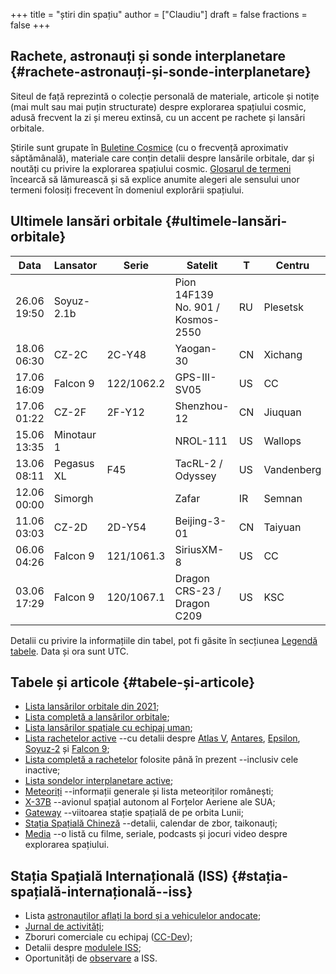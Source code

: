 +++
title = "știri din spațiu"
author = ["Claudiu"]
draft = false
fractions = false
+++

## Rachete, astronauți și sonde interplanetare {#rachete-astronauți-și-sonde-interplanetare}

Siteul de față reprezintă o colecție personală de materiale, articole și notițe (mai mult sau mai puțin structurate) despre explorarea spațiului cosmic, adusă frecvent la zi și mereu extinsă, cu un accent pe rachete și lansări orbitale.

Știrile sunt grupate în [Buletine Cosmice](/bul) (cu o frecvență aproximativ săptămânală), materiale care conțin detalii despre lansările orbitale, dar și noutăți cu privire la explorarea spațiului cosmic. [Glosarul de termeni](https://parsec.ro/g) încearcă să lămurească și să explice anumite alegeri ale sensului unor termeni folosiți frecevent în domeniul explorării spațiului.


## Ultimele lansări orbitale {#ultimele-lansări-orbitale}

| Data        | Lansator   | Serie      | Satelit                           | T  | Centru     | Rampă | R. | Bul             |
|-------------|------------|------------|-----------------------------------|----|------------|-------|----|-----------------|
| 26.06 19:50 | Soyuz-2.1b |            | Pion 14F139 No. 901 / Kosmos-2550 | RU | Plesetsk   | 43/3  | S  | [119](/bul/119) |
| 18.06 06:30 | CZ-2C      | 2C-Y48     | Yaogan-30                         | CN | Xichang    | LC-3  | S  | [118](/bul/118) |
| 17.06 16:09 | Falcon 9   | 122/1062.2 | GPS-III-SV05                      | US | CC         | LC40  | S  | [118](/bul/118) |
| 17.06 01:22 | CZ-2F      | 2F-Y12     | Shenzhou-12                       | CN | Jiuquan    | SLS-1 | S  | [118](/bul/118) |
| 15.06 13:35 | Minotaur 1 |            | NROL-111                          | US | Wallops    | LP-0B | S  | [117](/bul/117) |
| 13.06 08:11 | Pegasus XL | F45        | TacRL-2 / Odyssey                 | US | Vandenberg | RW??  | S  | [117](/bul/117) |
| 12.06 00:00 | Simorgh    |            | Zafar                             | IR | Semnan     | LP-2  | F  | [118](/bul/118) |
| 11.06 03:03 | CZ-2D      | 2D-Y54     | Beijing-3-01                      | CN | Taiyuan    | LC-9  | S  | [117](/bul/117) |
| 06.06 04:26 | Falcon 9   | 121/1061.3 | SiriusXM-8                        | US | CC         | LC40  | S  | [117](/bul/117) |
| 03.06 17:29 | Falcon 9   | 120/1067.1 | Dragon CRS-23 / Dragon C209       | US | KSC        | LC39A | S  | [117](/bul/117) |

Detalii cu privire la informațiile din tabel, pot fi găsite în secțiunea [Legendă tabele](/t/legenda_tabele). Data și ora sunt UTC.


## Tabele și articole {#tabele-și-articole}

-   [Lista lansărilor orbitale din 2021](/t/l2021);
-   [Lista completă a lansărilor orbitale](/t/lansari);
-   [Lista lansărilor spațiale cu echipaj uman](/m/hsl);
-   [Lista rachetelor active](/r/rachete_active) --cu detalii despre [Atlas V](/r/atlasv), [Antares](/r/antares), [Epsilon](/r/epsilon), [Soyuz-2](/r/soyuz-2) și [Falcon 9](/r/falcon9);
-   [Lista completă a rachetelor](/r/rachete) folosite până în prezent --inclusiv cele inactive;
-   [Lista sondelor interplanetare active](/m/sonde);
-   [Meteoriți](/m/meteoriti) --informații generale și lista meteoriților românești;
-   [X-37B](/m/x37b) --avionul spațial autonom al Forțelor Aeriene ale SUA;
-   [Gateway](/m/gateway) --viitoarea stație spațială de pe orbita Lunii;
-   [Stația Spațială Chineză](/m/css) --detalii, calendar de zbor, taikonauți;
-   [Media](/m/media) --o listă cu filme, seriale, podcasts și jocuri video despre explorarea spațiului.


## Stația Spațială Internațională (ISS) {#stația-spațială-internațională--iss}

-   Lista [astronauților aflați la bord și a vehiculelor andocate](/iss/iss/);
-   [Jurnal de activități](/iss/jurnal);
-   Zboruri comerciale cu echipaj ([CC-Dev](/iss/ccdev));
-   Detalii despre [modulele ISS](/iss/module);
-   Oportunități de [observare](https://www.heavens-above.com/PassSummary.aspx?satid=25544&lat=46.7712&lng=23.6236&loc=Cluj-Napoca&alt=0&tz=EET) a ISS.